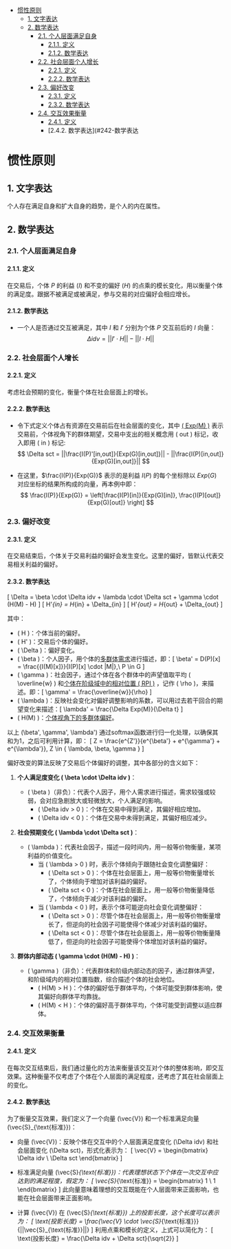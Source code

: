 
- [惯性原则](#惯性原则)
  - [1. 文字表达](#1-文字表达)
  - [2. 数学表达](#2-数学表达)
    - [2.1. 个人层面满足自身](#21-个人层面满足自身)
      - [2.1.1. 定义](#211-定义)
      - [2.1.2. 数学表达](#212-数学表达)
    - [2.2. 社会层面个人增长](#22-社会层面个人增长)
      - [2.2.1. 定义](#221-定义)
      - [2.2.2. 数学表达](#222-数学表达)
    - [2.3. 偏好改变](#23-偏好改变)
      - [2.3.1. 定义](#231-定义)
      - [2.3.2. 数学表达](#232-数学表达)
    - [2.4. 交互效果衡量](#24-交互效果衡量)
      - [2.4.1. 定义](#241-定义)
      - [2.4.2. 数学表达](#242-数学表达


# 惯性原则

## 1. 文字表达
个人存在满足自身和扩大自身的趋势，是个人的内在属性。

## 2. 数学表达

### 2.1. 个人层面满足自身

#### 2.1.1. 定义
在交易后，个体 $P$ 的利益 ($I$) 和不变的偏好 ($H$) 的点乘的模长变化，用以衡量个体的满足度。跟据不被满足或被满足，参与交易的对应偏好会相应增长。

#### 2.1.2. 数学表达
- 一个人是否通过交互被满足，其中 $I$ 和 $I'$ 分别为个体 $P$ 交互前后的 $I$ 向量：
$$\Delta idv = ||I' \cdot H|| - ||I \cdot H||$$

### 2.2. 社会层面个人增长

#### 2.2.1. 定义
考虑社会预期的变化，衡量个体在社会层面上的增长。

#### 2.2.2. 数学表达

- 令下式定义个体占有资源在交易前后在社会层面的变化，其中 [\( Exp(M) \)](\基本概念\预期.md#13-多群体预期的计算) 表示交易前，个体视角下的群体期望，交易中支出的相关概念用 \( out \) 标记，收入即用 \( in \) 标记:
$$ \Delta sct = ||\frac{I(P)'[in,out]}{Exp(G)[in,out]}|| - ||\frac{I(P)[in,out]}{Exp(G)[in,out]}|| $$

- 在这里，$\frac{I(P)}{Exp(G)}$ 表示的是利益 $I(P)$ 的每个坐标除以 $Exp(G)$ 对应坐标的结果所构成的向量，再本例中即：
$$
\frac{I(P)}{Exp(G)} = \left[\frac{I(P)[in]}{Exp(G)[in]}, \frac{I(P)[out]}{Exp(G)[out]} \right]
$$

### 2.3. 偏好改变

#### 2.3.1. 定义

在交易结束后，个体关于交易利益的偏好会发生变化。这里的偏好，皆默认代表交易相关利益的偏好。

#### 2.3.2. 数学表达

\[ \Delta = \beta \cdot \Delta idv + \lambda \cdot  \Delta sct + \gamma \cdot (H(M) - H) \]
\[ H'_{in} = H_{in} + \Delta_{in} \]
\[ H'_{out} = H_{out} + \Delta_{out} \]

其中：

- \( H \)：个体当前的偏好。
- \( H' \)：交易后个体的偏好。
- \( \Delta \)：偏好变化。
- \( \beta \)：个人因子，用个体的[多群体需求](\基本概念\需求.md#13-多群体需求计算)进行描述，即：\[ \beta' = D(P)[x] = \frac{{I(M)[x]}}{I(P)[x] \cdot |M|},\ P \in G \]
- \( \gamma \)：社会因子，通过个体在各个群体中的声望值取平均 \( \overline{w} \) 和[个体在阶级域中的相对位置 \( RPI \)](\基本概念\阶级.md#15-阶级内相对地位指数) ，记作 \( \rho \)，来描述。即：\[ \gamma' = \frac{\overline{w}}{\rho} \]
- \( \lambda \)：反映社会变化对偏好调整影响的系数，可以用过去若干回合的期望变化来描述：\[ \lambda' = \frac{\Delta Exp(M)}{\Delta t} \]
- \( H(M) \)：[个体视角下的多群体偏好](\基本概念\偏好.md#13-多群体偏好计算)。

以上 \(\beta', \gamma', \lambda'\) 通过softmax函数进行归一化处理，以确保其和为1，之后可利用计算，即：
\[ Z = \frac{e^{Z'}}{e^{\beta'} + e^{\gamma'} + e^{\lambda'}}, Z \in \{ \lambda, \beta, \gamma \} \]

偏好改变的算法反映了交易后个体偏好的调整，其中各部分的含义如下：

1. **个人满足度变化 \( \beta \cdot \Delta idv \)**：

   - \( \beta \)（非负）：代表个人因子，用个人需求进行描述，需求较强或较弱，会对应急剧放大或轻微放大，个人满足的影响。
      - \( \Delta idv > 0 \)：个体在交易中得到满足，其偏好相应增加。
      - \( \Delta idv < 0 \)：个体在交易中未得到满足，其偏好相应减少。

2. **社会预期变化 \( \lambda \cdot \Delta sct \)**：

   - \( \lambda \)：代表社会因子，描述一段时间内，用一般等价物衡量，某项利益的价值变化。
     - 当 \( \lambda > 0 \) 时，表示个体倾向于跟随社会变化调整偏好：
       - \( \Delta sct > 0 \)：个体在社会层面上，用一般等价物衡量增长了，个体倾向于增加对该利益的偏好。
       - \( \Delta sct < 0 \)：个体在社会层面上，用一般等价物衡量降低了，个体倾向于减少对该利益的偏好。
     - 当 \( \lambda < 0 \) 时，表示个体可能逆向社会变化调整偏好：
       - \( \Delta sct > 0 \)：尽管个体在社会层面上，用一般等价物衡量增长了，但逆向的社会因子可能使得个体减少对该利益的偏好。
       - \( \Delta sct < 0 \)：尽管个体在社会层面上，用一般等价物衡量降低了，但逆向的社会因子可能使得个体增加对该利益的偏好。

3. **群体内部动态 \( \gamma \cdot (H(M) - H) \)**：

   - \( \gamma \)（非负）：代表群体和阶级内部动态的因子，通过群体声望，和阶级域内的相对位置指数，综合描述个体的社会地位。
      - \( H(M) > H \)：个体的偏好低于群体平均，个体可能受到群体影响，使其偏好向群体平均靠拢。
      - \( H(M) < H \)：个体的偏好高于群体平均，个体可能受到调整以适应群体。

### 2.4. 交互效果衡量

#### 2.4.1. 定义

在每次交互结束后，我们通过量化的方法来衡量该交互对个体的整体影响，即交互效果。这种衡量不仅考虑了个体在个人层面的满足程度，还考虑了其在社会层面上的变化。

#### 2.4.2. 数学表达

为了衡量交互效果，我们定义了一个向量 \(\vec{V}\) 和一个标准满足向量 \(\vec{S}_{\text{标准}}\)：

- 向量 \(\vec{V}\)：反映个体在交互中的个人层面满足度变化 \(\Delta idv\) 和社会层面变化 \(\Delta sct\)，形式化表示为：
\[ \vec{V} = \begin{bmatrix} \Delta idv \\ \Delta sct \end{bmatrix} \]

- 标准满足向量 \(\vec{S}_{\text{标准}}\)：代表理想状态下个体在一次交互中应达到的满足程度，假定为：
\[ \vec{S}_{\text{标准}} = \begin{bmatrix} 1 \\ 1 \end{bmatrix} \]
此向量意味着理想的交互既能在个人层面带来正面影响，也能在社会层面带来正面影响。

- 计算 \(\vec{V}\) 在 \(\vec{S}_{\text{标准}}\) 上的投影长度，这个长度可以表示为：
\[ \text{投影长度} = \frac{\vec{V} \cdot \vec{S}_{\text{标准}}}{||\vec{S}_{\text{标准}}||} \]
利用点乘和模长的定义，上式可以简化为：
\[ \text{投影长度} = \frac{\Delta idv + \Delta sct}{\sqrt{2}} \]